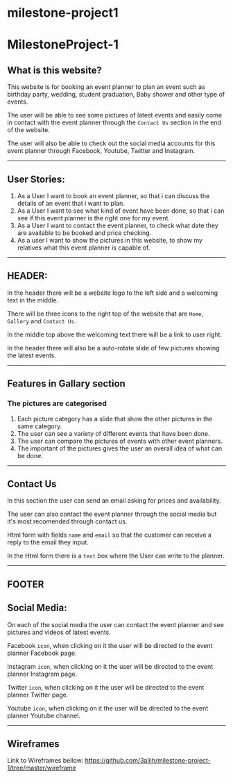 # milestone-project1
# MilestoneProject-1

## What is this website?
This website is for booking an event planner to plan an event such as birthday party, wedding, student graduation, Baby shower and other type of events.

The user will be able to see some pictures of latest events and easily come in contact with the event planner through the `Contact Us` section in the end of the website.

The user will also be able to check out the social media accounts for this event planner through Facebook, Youtube, Twitter and Instagram.

---
## User Stories:
1. As a User I want to book an event planner, 
so that i can discuss the details of an event that i want to plan.
2. As a User I want to see what kind of event have been done,
so that i can see if this event planner is the right one for my event.
3. As a User I want to contact the event planner, 
to check what date they are available to be booked and price checking.
4. As a user I want to show the pictures in this website, 
to show my relatives what this event planner is capable of.
---
## HEADER:

In the header there will be a website logo to the left side and a welcoming text in the middle.

There will be three icons to the right top of the website that are `Home`, `Gallery` and `Contact Us`.

In the middle top above the welcoming text there will be a link to user right.

In the header there will also be a auto-rotate slide of few pictures showing the latest events.

---
## Features in Gallary section
### The pictures are categorised
1. Each picture category has a slide that show the other pictures in the same category.
2. The user can see a variety of different events that have been done.
3. The user can compare the pictures of events with other event planners.
4. The important of the pictures gives the user an overall idea of what can be done.
---
## Contact Us
In this section the user can send an email asking for prices and availability.

The user can also contact the event planner through the social media but it's most recomended through contact us.

Html form with fields `name` and `email` so that the customer can receive a reply to the email they input.

In the Html form there is a `text` box where the User can write to the planner.

---
## FOOTER
## Social Media:
On each of the social media the user can contact the event planner and see pictures and videos of latest events.

Facebook `icon`, when clicking on it the user will be directed to the event planner Facebook page.

Instagram `icon`, when clicking on it the user will be directed to the event planner Instagram page.

Twitter `icon`, when clicking on it the user will be directed to the event planner Twitter page.

Youtube `icon`, when clicking on it the user will be directed to the event planner Youtube channel.

---
## Wireframes
Link to Wireframes bellow:
https://github.com/3aliih/milestone-project-1/tree/master/wireframe

 
 
